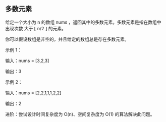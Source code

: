 ## 多数元素

给定一个大小为 n 的数组 nums ，返回其中的多数元素。多数元素是指在数组中出现次数 大于 ⌊ n/2 ⌋ 的元素。

你可以假设数组是非空的，并且给定的数组总是存在多数元素。

示例 1：

输入：nums = [3,2,3]

输出：3


示例 2：

输入：nums = [2,2,1,1,1,2,2]

输出：2

进阶：尝试设计时间复杂度为 O(n)、空间复杂度为 O(1) 的算法解决此问题。